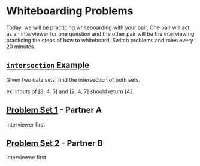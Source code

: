 # Whiteboarding Problems

Today, we will be practicing whiteboarding with your pair. One pair will act as an interviewer for one question and the other pair will be the interviewing practicing the steps of how to whiteboard. Switch problems and roles every 20 minutes.

## [`intersection` Example]

Given two data sets, find the intersection of both sets.

ex: inputs of [3, 4, 5] and [2, 4, 7] should return [4]

## [Problem Set 1] - Partner A

interviewer first

## [Problem Set 2] - Partner B

interviewee first


[Problem Set 1]: ./problem_set1.md
[Problem Set 2]: ./problem_set2.md
[`intersection` Example]: ./board.md
